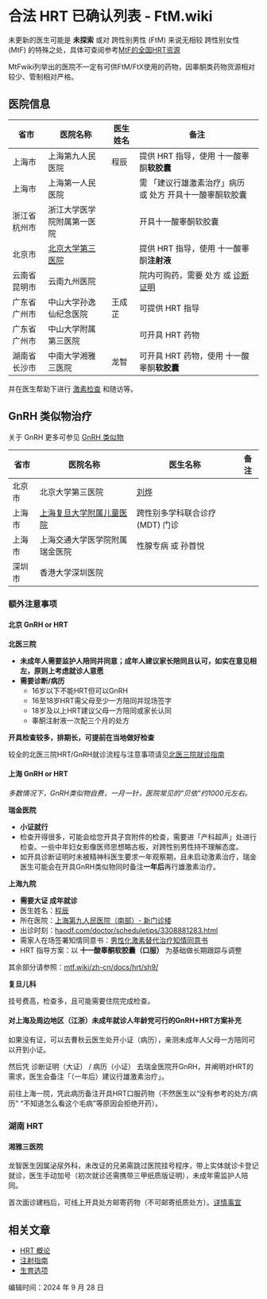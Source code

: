 # 合法 HRT 已确认列表 - FtM.wiki

未更新的医生可能是 **未探索** 或对 跨性别男性 (FtM) 来说无相较 跨性别女性 (MtF) 的特殊之处，具体可查阅参考[MtF的全国HRT资源](https://mtf.wiki/zh-cn/docs/hrt)

MtFwiki列举出的医院不一定有可供FtM/FtX使用的药物，因睾酮类药物货源相对较少、管制相对严格。

## 医院信息

| 省市           | 医院名称                     | 医生姓名         | 备注                                     |
|----------------|------------------------------|------------------|------------------------------------------|
| 上海市         | 上海第九人民医院            | 程辰             | 提供 HRT 指导，使用 十一酸睾酮**软胶囊**     |
| 上海市         | 上海第一人民医院            |                  | 需 「建议行雄激素治疗」病历 或 处方 开具十一酸睾酮软胶囊 |
| 浙江省杭州市   | 浙江大学医学院附属第一医院  |                  | 开具十一酸睾酮软胶囊                      |
| 北京市         | [北京大学第三医院](https://mtf.wiki/zh-cn/docs/hrt/puth/)  |                  | 提供 HRT 指导，使用 十一酸睾酮**注射液**  |
| 云南省昆明市   | 云南九州医院                |                  | 院内可购药，需要 处方 或 [诊断证明](https://ftm.wiki/zh-cn/psycho/) |
| 广东省广州市   | 中山大学孙逸仙纪念医院      | 王成芷           | 可提供 HRT 指导                           |
| 广东省广州市   | 中山大学附属第三医院        |                  | 可开具 HRT 药物                           |
| 湖南省长沙市   | 中南大学湘雅三医院          | 龙智             | 可开具 HRT 药物，使用 十一酸睾酮**软胶囊**  |

并在医生帮助下进行 [激素检查](https://ftm.wiki/zh-cn/hrt/monitoring/hormone-check/) 和随访等。

## GnRH 类似物治疗

关于 GnRH 更多可参见 [GnRH 类似物](https://ftm.wiki/zh-cn/hrt/gnrh/ "GnRH 类似物")

| 省市           | 医院名称                     | 医生名称                             | 备注                              |
|----------------|------------------------------|--------------------------------------|-----------------------------------|
| 北京市         | 北京大学第三医院            | [刘烨](https://mtf.wiki/zh-cn/docs/hrt/puth/liu-ye/) |                                   |
| 上海市         | [上海复旦大学附属儿童医院](https://mtf.wiki/zh-cn/docs/hrt/fudan-ch/) | 跨性别多学科联合诊疗 (MDT) 门诊      |                                   |
| 上海市         | 上海交通大学医学院附属瑞金医院 | 性腺专病 或 孙首悦                   |                                   |
| 深圳市         | 香港大学深圳医院            |                                      |                                   |

### 额外注意事项

#### 北京 GnRH or HRT

**北医三院**

- **未成年人需要监护人陪同并同意；成年人建议家长陪同且认可，如实在意见相左，原则上考虑就诊人意愿**
- **需要诊断/病历**
  - 16岁以下不能HRT但可以GnRH
  - 16至18岁HRT需父母至少一方陪同并现场签字
  - 18岁及以上HRT建议父母一方陪同或家长认同
  - 睾酮注射液一次配三个月的处方

**开具检查较多，排期长，可提前在当地做好检查**

较全的北医三院HRT/GnRH就诊流程与注意事项请见[北医三院就诊指南](https://mtf.wiki/zh-cn/docs/hrt/puth/)

#### 上海 GnRH or HRT

_多数情况下，GnRH类似物自费，一月一针，医院常见的“贝依”约1000元左右。_

**瑞金医院**

- **小证就行**
- 检查开得很多，可能会给您开具子宫附件的检查，需要进「产科超声」处进行检查。一些中年妇女影像医师思想略古板，对跨性别男性持不理解态度。
- 如开具诊断证明时未被精神科医生要求一年观察期，且未启动激素治疗，瑞金医生可能会在开具GnRH类似物同时备注**一年后**再行雄激素治疗。

**上海九院**

- **需要大证 成年就诊**
- 医生姓名：[程辰](https://www.haodf.com/doctor/3308881283.html)
- 所在医院：[上海第九人民医院（南部）- 新门诊楼](https://amap.com/place/B0FFFZY3L4)
- 出诊时刻：[haodf.com/doctor/scheduletips/3308881283.html](https://www.haodf.com/doctor/scheduletips/3308881283.html)
- 需家人在场签署知情同意书：[男性化激素替代治疗知情同意书](icf.pdf)
- HRT 指导方案：以 **十一酸睾酮软胶囊（口服）** 为基础做长期跟踪与调整

其余部分请参照：[mtf.wiki/zh-cn/docs/hrt/sh9/](https://mtf.wiki/zh-cn/docs/hrt/sh9/)

**复旦儿科**

挂号费高，检查多，且可能需要住院完成检查。

#### 对上海及周边地区（江浙）未成年就诊人年龄党可行的GnRH+HRT方案补充

如果没有证，可以去曹秋云医生处开小证（病历），亲测未成年人父母一方陪同可以开到小证。

然后凭 诊断证明（大证） / 病历（小证） 去瑞金医院开GnRH，并阐明对HRT的需求，医生会备注「（一年后）建议行雄激素治疗」。

前往上海一院，凭此病历备注开具HRT口服药物（不然医生以“没有参考的处方/病历” “不知道怎么看这个毛病”等原因会拒绝开药）。

### 湖南 HRT

#### 湘雅三医院

龙智医生因属泌尿外科，未改证的兄弟需跳过医院挂号程序，带上实体就诊卡登记就诊，医生手动加号（初次就诊还需携带三甲纸质版证明），未成年需监护人陪同。

首次面诊建档后，可线上开具处方邮寄药物（不可邮寄纸质处方）。[详情事宜](https://mp.weixin.qq.com/s/7nkoV6fUlSQtXLBAJa4Klw)

## 相关文章

- [HRT 概论](https://ftm.wiki/zh-cn/hrt/overview/ "HRT 概论")
- [注射指南](https://ftm.wiki/zh-cn/hrt/injection-guide/ "注射指南")
- [生育选项](https://ftm.wiki/zh-cn/hrt/fertility/ "生育选项")

编辑时间：2024 年 9 月 28 日
<!-- tcd_original_link https://ftm.wiki/zh-cn/hrt/confirmed/ -->
